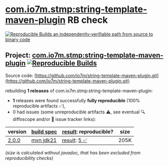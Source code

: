 [com.io7m.stmp:string-template-maven-plugin](https://central.sonatype.com/artifact/com.io7m.stmp/string-template-maven-plugin/versions) RB check
=======

[![Reproducible Builds](https://reproducible-builds.org/images/logos/rb.svg) an independently-verifiable path from source to binary code](https://reproducible-builds.org/)

## Project: [com.io7m.stmp:string-template-maven-plugin](https://central.sonatype.com/artifact/com.io7m.stmp/string-template-maven-plugin/versions) [![Reproducible Builds](https://img.shields.io/endpoint?url=https://raw.githubusercontent.com/jvm-repo-rebuild/reproducible-central/master/content/com/io7m/stmp/badge.json)](https://github.com/jvm-repo-rebuild/reproducible-central/blob/master/content/com/io7m/stmp/README.md)

Source code: [https://github.com/io7m/string-template-maven-plugin.git](https://github.com/io7m/string-template-maven-plugin.git)

rebuilding **1 releases** of com.io7m.stmp:string-template-maven-plugin:
- **1** releases were found successfully **fully reproducible** (100% reproducible artifacts :white_check_mark:),
- 0 had issues (some unreproducible artifacts :warning:, see eventual :mag: diffoscope and/or :memo: issue tracker links):

| version | [build spec](/BUILDSPEC.md) | [result](https://reproducible-builds.org/docs/jvm/): reproducible? | size |
| -- | --------- | ------ | -- |
| [2.0.0](https://central.sonatype.com/artifact/com.io7m.stmp/string-template-maven-plugin/2.0.0/pom) | [mvn jdk21](string-template-maven-plugin-2.0.0.buildspec) | [result](string-template-maven-plugin-2.0.0.buildinfo): [5 :white_check_mark: ](string-template-maven-plugin-2.0.0.buildcompare) | 205K |

<i>(size is calculated without javadoc, that has been excluded from reproducibility checks)</i>
